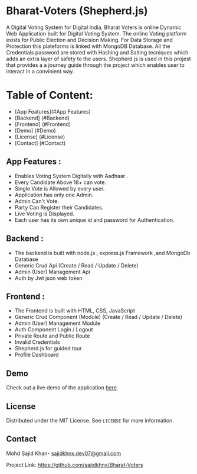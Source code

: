 # Bharat-Voters (Shepherd.js)
 A Digital Voting System for Digital India,
Bharat Voters is online Dynamic Web Application built for Digital Voting System.  The online Voting platform exists for Public Election and Decision Making.
For Data Storage and Protection this plateforms is linked with MongoDB Database. All the Credentials password are stored with Hashing and Salting tecniques which adds an extra layer of safety to the users.
Shepherd js is used in this projest that provides a a journey guide through the project which enables user to interact in a convinient way.

# Table of Content:
* [App Features](#App Features)
* [Backend] (#Backend)
* [Frontend] (#Frontend)
* [Demo] (#Demo)
* [License] (#License)
* [Contact] (#Contact)

## App Features :
* Enables Voting System Digitally with Aadhaar .
* Every Candidate Above 18+ can vote.
* Single Vote is Allowed by every user.
* Application has only one Admin.
* Admin Can't Vote.
* Party Can Register their Candidates.
* Live Voting is Displayed.
* Each user has its own unique id and password for Authentication.
  
## Backend :
* The backend is built with node.js , express.js Framework ,and MongoDb Database
* Generic Crud Api (Create / Read / Update / Delete)
* Admin (User) Management Api
* Auth by Jwt json web token

## Frontend :
* The Frontend is built with HTML, CSS, JavaScript
* Generic Crud Component (Module) (Create / Read / Update / Delete)
* Admin (User) Management Module
* Auth Component Login / Logout
* Private Route and Public Route
* Invalid Credentials
* Shepherd.js for guided tour 
* Profile Dashboard 

## Demo
Check out a live demo of the application [here](https://your-demo-link.com).

## License 
 Distributed under the MIT License. See `LICENSE` for more information.

## Contact 
Mohd Sajid Khan- sajidkhnx.dev07@gmail.com

Project Link: https://github.com/sajidkhnx/Bharat-Voters
